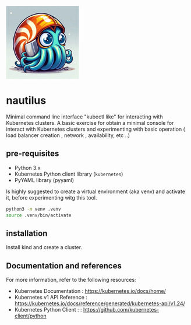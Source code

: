 <img src="images/nautilus.jpg" alt="nautilus logo" width="200" height="200">

# nautilus
Minimal command line interface "kubectl like" for interacting with Kubernetes clusters. A basic exercise for obtain a minimal console for interact with Kubernetes clusters and experimenting with basic operation ( load balancer creation , network , availability, etc ..)

## pre-requisites

- Python 3.x
- Kubernetes Python client library (`kubernetes`)
- PyYAML library (pyyaml)

Is highly suggested to create a virtual environment (aka venv)  and activate it, before experimenting witg this tool. 

```bash
python3 -m venv .venv
source .venv/bin/activate
```

## installation

Install kind and create a cluster.

## Documentation and references

For more information, refer to the following resources:

- Kubernetes Documentation  : <https://kubernetes.io/docs/home/>
- Kubernetes v1 API Reference  : <https://kubernetes.io/docs/reference/generated/kubernetes-api/v1.24/>
- Kubernetes Python Client : : <https://github.com/kubernetes-client/python>


